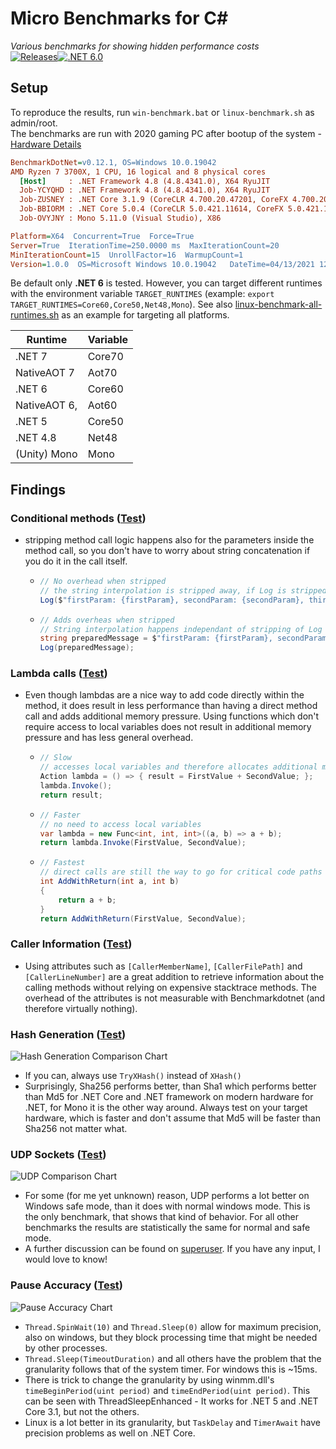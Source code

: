 # Micro Benchmarks for C#

*Various benchmarks for showing hidden performance costs*  
[![Releases](https://img.shields.io/github/release/JohannesDeml/MicroBenchmarksDotNet/all.svg)](../../releases)[![.NET 6.0](https://img.shields.io/badge/.NET-6.0-blueviolet.svg)](https://dotnet.microsoft.com/download/dotnet/6.0)

## Setup
To reproduce the results, run `win-benchmark.bat` or `linux-benchmark.sh` as admin/root.  
The benchmarks are run with 2020 gaming PC after bootup of the system - [Hardware Details](https://pcpartpicker.com/b/8MMcCJ)  

```ini
BenchmarkDotNet=v0.12.1, OS=Windows 10.0.19042
AMD Ryzen 7 3700X, 1 CPU, 16 logical and 8 physical cores
  [Host]     : .NET Framework 4.8 (4.8.4341.0), X64 RyuJIT
  Job-YCYQHD : .NET Framework 4.8 (4.8.4341.0), X64 RyuJIT
  Job-ZUSNEY : .NET Core 3.1.9 (CoreCLR 4.700.20.47201, CoreFX 4.700.20.47203), X64 RyuJIT
  Job-BBIORM : .NET Core 5.0.4 (CoreCLR 5.0.421.11614, CoreFX 5.0.421.11614), X64 RyuJIT
  Job-OVYJNY : Mono 5.11.0 (Visual Studio), X86 

Platform=X64  Concurrent=True  Force=True  
Server=True  IterationTime=250.0000 ms  MaxIterationCount=20  
MinIterationCount=15  UnrollFactor=16  WarmupCount=1  
Version=1.0.0  OS=Microsoft Windows 10.0.19042   DateTime=04/13/2021 12:37:54  
```

Be default only **.NET 6** is tested. However, you can target different runtimes with the environment variable `TARGET_RUNTIMES` (example: `export TARGET_RUNTIMES=Core60,Core50,Net48,Mono`). See also [linux-benchmark-all-runtimes.sh](./linux-benchmark-all-runtimes.sh) as an example for targeting all platforms.

| Runtime      | Variable |
| ------------ | -------- |
| .NET 7       | Core70   |
| NativeAOT 7  | Aot70    |
| .NET 6       | Core60   |
| NativeAOT 6, | Aot60    |
| .NET 5       | Core50   |
| .NET 4.8     | Net48    |
| (Unity) Mono | Mono     |

## Findings

### Conditional methods ([Test](./MicroBenchmarks/Comparisons/ConditionalFormattedLoggingBenchmark.cs))

* stripping method call logic happens also for the parameters inside the method call, so you don't have to worry about string concatenation if you do it in the call itself.

  * ```csharp
    // No overhead when stripped
    // the string interpolation is stripped away, if Log is stripped away
    Log($"firstParam: {firstParam}, secondParam: {secondParam}, thirdParam:{thirdParam}");
    ```

  * ```csharp
    // Adds overheas when stripped
    // String interpolation happens independant of stripping of Log
    string preparedMessage = $"firstParam: {firstParam}, secondParam: {secondParam}, thirdParam:{thirdParam}";
    Log(preparedMessage);
    ```



### Lambda calls ([Test](./MicroBenchmarks/Comparisons/LambdaBenchmark.cs))

* Even though lambdas are a nice way to add code directly within the method, it does result in less performance than having a direct method call and adds additional memory pressure. Using functions which don't require access to local variables does not result in additional memory pressure and has less general overhead.

  * ```csharp
    // Slow
    // accesses local variables and therefore allocates additional memory
    Action lambda = () => { result = FirstValue + SecondValue; };
    lambda.Invoke();
    return result;
    ```

  * ```csharp
    // Faster
    // no need to access local variables
    var lambda = new Func<int, int, int>((a, b) => a + b);
    return lambda.Invoke(FirstValue, SecondValue);
    ```

  * ```csharp
    // Fastest
    // direct calls are still the way to go for critical code paths
    int AddWithReturn(int a, int b)
    {
    	return a + b;
    }
    return AddWithReturn(FirstValue, SecondValue);
    ```



### Caller Information ([Test](./MicroBenchmarks/Comparisons/CallerInformationAttributesBenchmark.cs))

* Using attributes such as `[CallerMemberName]`, `[CallerFilePath]` and `[CallerLineNumber]` are a great addition to retrieve information about the calling methods without relying on expensive stacktrace methods. The overhead of the attributes is not measurable with Benchmarkdotnet (and therefore virtually nothing).


### Hash Generation ([Test](./MicroBenchmarks/Comparisons/HashGenerationBenchmark.cs))

![Hash Generation Comparison Chart](./Docs/hashgeneration100bytes-1.0.0.png)

* If you can, always use `TryXHash()` instead of `XHash()`
* Surprisingly, Sha256 performs better, than Sha1 which performs better than Md5 for .NET Core and .NET framework on modern hardware for .NET, for Mono it is the other way around. Always test on your target hardware, which is faster and don't assume that Md5 will be faster than Sha256 not matter what.



### UDP Sockets ([Test](./MicroBenchmarks/Comparisons/UdpBenchmark.cs))

![UDP Comparison Chart](./Docs/udpsocket-sendreceive-1.0.0.png)

* For some (for me yet unknown) reason, UDP performs a lot better on Windows safe mode, than it does with normal windows mode. This is the only benchmark, that shows that kind of behavior. For all other benchmarks the results are statistically the same for normal and safe mode.
* A further discussion can be found on [superuser](https://superuser.com/questions/1640588/windows-10-udp-socket-benchmark-a-lot-faster-in-safe-mode). If you have any input, I would love to know!



### Pause Accuracy ([Test](./MicroBenchmarks/Comparisons/PauseAccuracyBenchmark.cs))

![Pause Accuracy Chart](./Docs/pauseaccuracy2ms-1.0.0.png)

* `Thread.SpinWait(10)` and `Thread.Sleep(0)` allow for maximum precision, also on windows, but they block processing time that might be needed by other processes.
* `Thread.Sleep(TimeoutDuration)`  and all others have the problem that the granularity follows that of the system timer. For windows this is ~15ms.  
* There is trick to change the granularity by using winmm.dll's `timeBeginPeriod(uint period)` and `timeEndPeriod(uint period)`. This can be seen with ThreadSleepEnhanced - It works for .NET 5 and .NET Core 3.1, but not the others.
* Linux is a lot better in its granularity, but `TaskDelay` and `TimerAwait` have precision problems as well on .NET Core.
